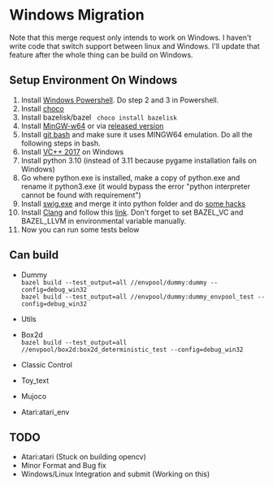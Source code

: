 # Windows Migration

Note that this merge request only intends to work on Windows. I haven't write code that switch support between linux and Windows. I'll update that feature after the whole thing can be build on Windows.

## Setup Environment On Windows

1. Install [Windows Powershell](https://learn.microsoft.com/en-us/powershell/scripting/install/installing-powershell-on-windows?view=powershell-7.2). Do step 2 and 3 in Powershell.
2. Install [choco](https://chocolatey.org/install#individual)
3. Install bazelisk/bazel ``` choco install bazelisk```
4. Install [MinGW-w64](https://www.mingw-w64.org/) or via [released version](https://winlibs.com/#download-release)
5. Install [git bash](https://gitforwindows.org/) and make sure it uses MINGW64 emulation. Do all the following steps in bash.
6. Install [VC++ 2017](https://www.google.com/url?q=https://aka.ms/vs/15/release/vs_buildtools.exe&sa=D&source=docs&ust=1667504254128145&usg=AOvVaw3jOTmoHfuzAHgaScSgsmlE) on Windows
7. Install python 3.10 (instead of 3.11 because pygame installation fails on Windows)
8. Go where python.exe is installed, make a copy of python.exe and rename it python3.exe (it would bypass the error "python interpreter cannot be found with requirement")
9. Install [swig.exe](https://sourceforge.net/projects/swig/files/swigwin/swigwin-4.1.0/swigwin-4.1.0.zip/download?use_mirror=gigenet) and merge it into python folder and do [some hacks](https://stackoverflow.com/questions/44504899/installing-pocketsphinx-python-module-command-swig-exe-failed)
10. Install [Clang](https://bazel.build/configure/windows#using) and follow this [link](https://github.com/llvm/llvm-project/releases/tag/llvmorg-15.0.2). Don't forget to set BAZEL_VC and BAZEL_LLVM in environmental variable manually.
11. Now you can run some tests below 





## Can build
-  Dummy  
```bazel build --test_output=all //envpool/dummy:dummy --config=debug_win32 ```  
```bazel build --test_output=all //envpool/dummy:dummy_envpool_test --config=debug_win32```  

- Utils
- Box2d  
```bazel build --test_output=all //envpool/box2d:box2d_deterministic_test --config=debug_win32```
- Classic Control
- Toy_text 
- Mujoco
- Atari:atari_env


## TODO
- Atari:atari (Stuck on building opencv)
- Minor Format and Bug fix
- Windows/Linux Integration and submit (Working on this)
